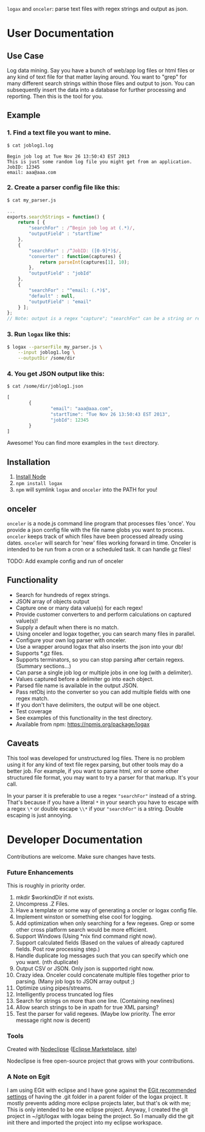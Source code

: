 `logax` and `onceler`: parse text files with regex strings and output as json.

# User Documentation

## Use Case
Log data mining.  Say you have a bunch of web/app log files or html files or any kind of 
text file for that matter laying around.
You want to "grep" for many different search strings within those files and output to 
json.  You can subsequently insert the data into a database
for further processing and reporting.  Then this is the tool for you.

## Example
### 1. Find a text file you want to mine.

```bash
$ cat joblog1.log
```

```
Begin job log at Tue Nov 26 13:50:43 EST 2013
This is just some random log file you might get from an application.
JobID: 12345
email: aaa@aaa.com
```
 
### 2. Create a parser config file like this:

```bash
$ cat my_parser.js
```

```js
...
exports.searchStrings = function() {
	return [ {
		"searchFor" : /^Begin job log at (.*)/,
		"outputField" : "startTime"
	},
	{
		"searchFor" : /^JobID: ([0-9]*)$/,
		"converter" : function(captures) {
			return parseInt(captures[1], 10);
		},
		"outputField" : "jobId"
	},
	{
		"searchFor" : "^email: (.*)$",
		"default" : null,
		"outputField" : "email"
	} ];
};
// Note: output is a regex "capture"; "searchFor" can be a string or regex type.
```

### 3. Run `logax` like this:

```bash
$ logax --parserFile my_parser.js \
	--input joblog1.log \
	--outputDir /some/dir
```

### 4. You get JSON output like this:

```bash
$ cat /some/dir/joblog1.json
```

```js
[
        {
                "email": "aaa@aaa.com",
                "startTime": "Tue Nov 26 13:50:43 EST 2013",
                "jobId": 12345
        }
]
```

Awesome!  You can find more examples in the `test` directory.

## Installation

1. [Install Node](http://nodejs.org/download/)
2. `npm install logax`
3. `npm` will symlink `logax` and `onceler` into the PATH for you!

## onceler
`onceler` is a node.js command line program that processes files 'once'.  You provide
a json config file with the file name globs you want to process.  `onceler` keeps track of 
which files have been processed already using dates.  `onceler` will search for 'new'
files working forward in time.  Onceler is intended to be run from a cron
or a scheduled task.  It can handle gz files!

TODO: Add example config and run of onceler

## Functionality

* Search for hundreds of regex strings.
* JSON array of objects output
* Capture one or many data value(s) for each regex!
* Provide customer converters to and perform calculations on captured value(s)!
* Supply a default when there is no match.
* Using onceler and logax together, you can search many files in parallel.
* Configure your own log parser with onceler.
* Use a wrapper around logax that also inserts the json into your db!
* Supports *.gz files.
* Supports terminators, so you can stop parsing after certain regexs. (Summary sections...)
* Can parse a single job log or multiple jobs in one log (with a delimiter).
* Values captured before a delimiter go into each object.
* Parsed file name is available in the output JSON.
* Pass retObj into the converter so you can add multiple fields with one regex match.
* If you don't have delimiters, the output will be one object.
* Test coverage
* See examples of this functionality in the test directory.
* Available from npm: https://npmjs.org/package/logax

## Caveats
This tool was developed for unstructured log files.  There is no problem using it
for any kind of text file regex parsing, but other tools may do a better job.  For
example, if you want to parse html, xml or some other structured file format, you
may want to try a parser for that markup.  It's your call.

In your parser it is preferable to use a regex `"searchFor"` instead of a string.
That's because if you have a literal `*` in your search you have to escape
with a regex `\*` or double escape `\\*` if your `"searchFor"` is a string.  Double 
escaping is just annoying.

# Developer Documentation

Contributions are welcome.  Make sure changes have tests.

### Future Enhancements
This is roughly in priority order.

1. mkdir $workindDir if not exists.
1. Uncompress .Z Files.
1. Have a template or some way of generating a oncler or logax config file.
1. Implement winston or something else cool for logging.
1. Add optimization when only searching for a few regexes.  Grep or some other cross platform search would be more efficient.
1. Support Windows (Using *nix find command right now).
1. Support calculated fields (Based on the values of already captured fields.  Post row processing step.)
1. Handle duplicate log messages such that you can specify which one you want.  (nth duplicate)
1. Output CSV or JSON.  Only json is supported right now.
1. Crazy idea. Onceler could concatenate multiple files together prior to parsing.  (Many job logs to JSON array output ;)
1. Optimize using pipes/streams.
1. Intelligently process truncated log files
1. Search for strings on more than one line.  (Containing newlines)
1. Allow search strings to be in xpath for true XML parsing?
1. Test the parser for valid regexes. (Maybe low priority.  The error message right now is decent)

### Tools

Created with [Nodeclipse](https://github.com/Nodeclipse/nodeclipse-1)
 ([Eclipse Marketplace](http://marketplace.eclipse.org/content/nodeclipse), [site](http://www.nodeclipse.org))   

Nodeclipse is free open-source project that grows with your contributions.

### A Note on Egit

I am using EGit with eclipse and I have gone against the 
[EGit recommended settings](http://wiki.eclipse.org/EGit/User_Guide#Considerations_for_Git_Repositories_to_be_used_in_Eclipse)
 of having the .git folder in a parent folder of the logax project.  It mostly prevents adding more
eclipse projects later, but that's ok with me;  This is only intended to be one eclipse project.
Anyway, I created the git project in ~/git/logax with logax being the project.  So I manually
did the git init there and imported the project into my eclipse workspace.
